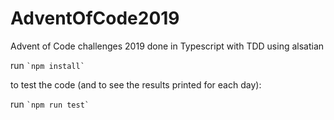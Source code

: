 # AdventOfCode2019

Advent of Code challenges 2019 done in Typescript with TDD using alsatian

run `` `npm install` ``

to test the code (and to see the results printed for each day):

run `` `npm run test` ``

